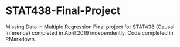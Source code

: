 # STAT438-Final-Project
Missing Data in Multiple Regression
Final project for STAT438 (Causal Inference) completed in April 2019 independently.
Code completed in RMarkdown.

